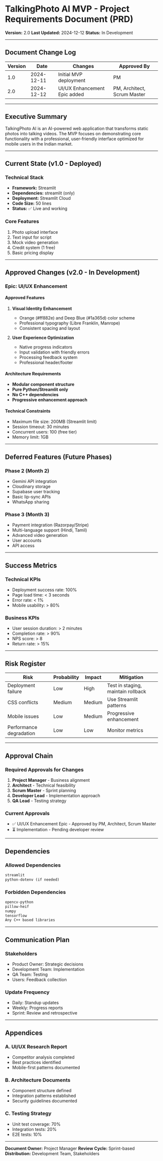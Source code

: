 # TalkingPhoto AI MVP - Project Requirements Document (PRD)

**Version:** 2.0
**Last Updated:** 2024-12-12
**Status:** In Development

---

## Document Change Log

| Version | Date       | Changes                      | Approved By                 |
| ------- | ---------- | ---------------------------- | --------------------------- |
| 1.0     | 2024-12-11 | Initial MVP deployment       | PM                          |
| 2.0     | 2024-12-12 | UI/UX Enhancement Epic added | PM, Architect, Scrum Master |

---

## Executive Summary

TalkingPhoto AI is an AI-powered web application that transforms static photos into talking videos. The MVP focuses on demonstrating core functionality with a professional, user-friendly interface optimized for mobile users in the Indian market.

---

## Current State (v1.0 - Deployed)

### Technical Stack

- **Framework:** Streamlit
- **Dependencies:** streamlit (only)
- **Deployment:** Streamlit Cloud
- **Code Size:** 50 lines
- **Status:** ✅ Live and working

### Core Features

1. Photo upload interface
2. Text input for script
3. Mock video generation
4. Credit system (1 free)
5. Basic pricing display

---

## Approved Changes (v2.0 - In Development)

### Epic: UI/UX Enhancement

#### Approved Features

1. **Visual Identity Enhancement**
   - Orange (#ff882e) and Deep Blue (#1a365d) color scheme
   - Professional typography (Libre Franklin, Manrope)
   - Consistent spacing and layout

2. **User Experience Optimization**
   - Native progress indicators
   - Input validation with friendly errors
   - Processing feedback system
   - Professional header/footer

#### Architecture Requirements

- **Modular component structure**
- **Pure Python/Streamlit only**
- **No C++ dependencies**
- **Progressive enhancement approach**

#### Technical Constraints

- Maximum file size: 200MB (Streamlit limit)
- Session timeout: 30 minutes
- Concurrent users: 100 (free tier)
- Memory limit: 1GB

---

## Deferred Features (Future Phases)

### Phase 2 (Month 2)

- Gemini API integration
- Cloudinary storage
- Supabase user tracking
- Basic lip-sync APIs
- WhatsApp sharing

### Phase 3 (Month 3)

- Payment integration (Razorpay/Stripe)
- Multi-language support (Hindi, Tamil)
- Advanced video generation
- User accounts
- API access

---

## Success Metrics

### Technical KPIs

- Deployment success rate: 100%
- Page load time: < 3 seconds
- Error rate: < 1%
- Mobile usability: > 80%

### Business KPIs

- User session duration: > 2 minutes
- Completion rate: > 90%
- NPS score: > 8
- Return rate: > 15%

---

## Risk Register

| Risk                    | Probability | Impact | Mitigation                         |
| ----------------------- | ----------- | ------ | ---------------------------------- |
| Deployment failure      | Low         | High   | Test in staging, maintain rollback |
| CSS conflicts           | Medium      | Medium | Use Streamlit patterns             |
| Mobile issues           | Low         | Medium | Progressive enhancement            |
| Performance degradation | Low         | Low    | Monitor metrics                    |

---

## Approval Chain

### Required Approvals for Changes

1. **Project Manager** - Business alignment
2. **Architect** - Technical feasibility
3. **Scrum Master** - Sprint planning
4. **Developer Lead** - Implementation approach
5. **QA Lead** - Testing strategy

### Current Approvals

- ✅ UI/UX Enhancement Epic - Approved by PM, Architect, Scrum Master
- ⏳ Implementation - Pending developer review

---

## Dependencies

### Allowed Dependencies

```txt
streamlit
python-dotenv (if needed)
```

### Forbidden Dependencies

```txt
opencv-python
pillow-heif
numpy
tensorflow
Any C++ based libraries
```

---

## Communication Plan

### Stakeholders

- Product Owner: Strategic decisions
- Development Team: Implementation
- QA Team: Testing
- Users: Feedback collection

### Update Frequency

- Daily: Standup updates
- Weekly: Progress reports
- Sprint: Review and retrospective

---

## Appendices

### A. UI/UX Research Report

- Competitor analysis completed
- Best practices identified
- Mobile-first patterns documented

### B. Architecture Documents

- Component structure defined
- Integration patterns established
- Security guidelines documented

### C. Testing Strategy

- Unit test coverage: 70%
- Integration tests: 20%
- E2E tests: 10%

---

**Document Owner:** Project Manager
**Review Cycle:** Sprint-based
**Distribution:** Development Team, Stakeholders
